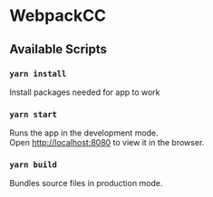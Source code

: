 # WebpackCC

## Available Scripts

### `yarn install`

Install packages needed for app to work

### `yarn start`

Runs the app in the development mode.<br>
Open [http://localhost:8080](http://localhost:8080) to view it in the browser.

### `yarn build`

Bundles source files in production mode.<br>